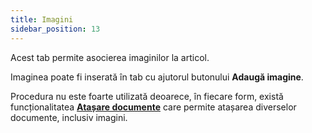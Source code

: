 ```yaml
---
title: Imagini
sidebar_position: 13
---
```


Acest tab permite asocierea imaginilor la articol.

Imaginea poate fi inserată în tab cu ajutorul butonului **Adaugă imagine**.

Procedura nu este foarte utilizată deoarece, în fiecare form, există funcționalitatea [**Atașare documente**](/docs/guide/common/common-buttons#document-manager) care permite atașarea diverselor documente, inclusiv imagini.